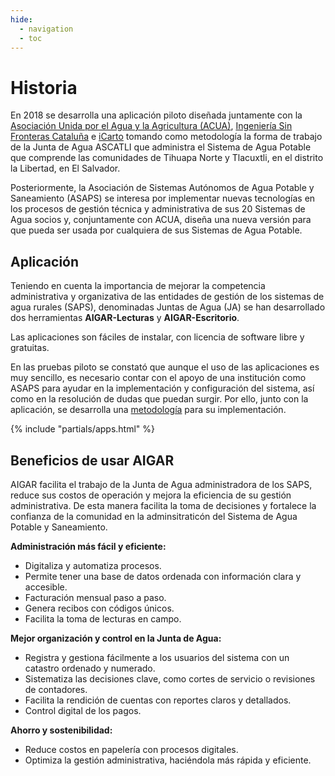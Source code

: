 ```yaml
---
hide:
  - navigation
  - toc
---
```


# Historia

En 2018 se desarrolla una aplicación piloto diseñada juntamente con la [Asociación Unida por el Agua y la Agricultura (ACUA)](https://www.acua.org.sv/), [Ingeniería Sin Fronteras Cataluña](https://esf-cat.org/es/) e [iCarto](https://icarto.es/) tomando como metodología la forma de trabajo de la Junta de Agua ASCATLI que administra el Sistema de Agua Potable que comprende las comunidades de Tihuapa Norte y Tlacuxtli, en el distrito la Libertad, en El Salvador.

Posteriormente, la Asociación de Sistemas Autónomos de Agua Potable y Saneamiento (ASAPS) se interesa por implementar nuevas tecnologías en los procesos de gestión técnica y administrativa de sus 20 Sistemas de Agua socios y, conjuntamente con ACUA, diseña una nueva versión para que pueda ser usada por cualquiera de sus Sistemas de Agua Potable.

## Aplicación

Teniendo en cuenta la importancia de mejorar la competencia administrativa y organizativa de las entidades de gestión de los sistemas de agua rurales (SAPS), denominadas Juntas de Agua (JA) se han desarrollado dos herramientas **AIGAR-Lecturas** y **AIGAR-Escritorio**.

Las aplicaciones son fáciles de instalar, con licencia de software libre y gratuitas.

En las pruebas piloto se constató que aunque el uso de las aplicaciones es muy sencillo, es necesario contar con el apoyo de una institución como ASAPS para ayudar en la implementación y configuración del sistema, así como en la resolución de dudas que puedan surgir. Por ello, junto con la aplicación, se desarrolla una [metodología](methodology.md) para su implementación.

{% include "partials/apps.html" %}

## Beneficios de usar AIGAR

AIGAR facilita el trabajo de la Junta de Agua administradora de los SAPS, reduce sus costos de operación y mejora la eficiencia de su gestión administrativa. De esta manera facilita la toma de decisiones y fortalece la confianza de la comunidad en la adminsitraticón del Sistema de Agua Potable y Saneamiento.

**Administración más fácil y eficiente:**

- Digitaliza y automatiza procesos.
- Permite tener una base de datos ordenada con información clara y accesible.
- Facturación mensual paso a paso.
- Genera recibos con códigos únicos.
- Facilita la toma de lecturas en campo.

**Mejor organización y control en la Junta de Agua:**

- Registra y gestiona fácilmente a los usuarios del sistema con un catastro ordenado y numerado.
- Sistematiza las decisiones clave, como cortes de servicio o revisiones de contadores.
- Facilita la rendición de cuentas con reportes claros y detallados.
- Control digital de los pagos.

**Ahorro y sostenibilidad:**

- Reduce costos en papelería con procesos digitales.
- Optimiza la gestión administrativa, haciéndola más rápida y eficiente.
